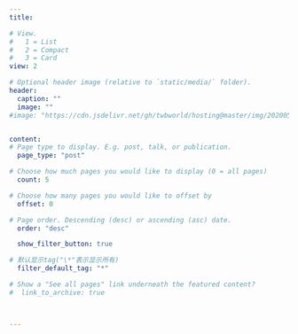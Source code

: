 ```yaml
---
title: 

# View.
#   1 = List
#   2 = Compact
#   3 = Card
view: 2

# Optional header image (relative to `static/media/` folder).
header:
  caption: ""
  image: ""
#image: "https://cdn.jsdelivr.net/gh/twbworld/hosting@master/img/20200506002156.jpg"


content:
# Page type to display. E.g. post, talk, or publication.
  page_type: "post"

# Choose how much pages you would like to display (0 = all pages)
  count: 5

# Choose how many pages you would like to offset by
  offset: 0

# Page order. Descending (desc) or ascending (asc) date.
  order: "desc"

  show_filter_button: true

# 默认显示tag("\*"表示显示所有)
  filter_default_tag: "*"

# Show a "See all pages" link underneath the featured content?
#  link_to_archive: true



---
```

